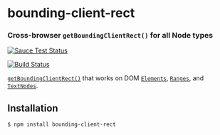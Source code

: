 bounding-client-rect
====================
### Cross-browser `getBoundingClientRect()` for all Node types

[![Sauce Test Status](https://saucelabs.com/browser-matrix/bounding-client-rect.svg)](https://saucelabs.com/u/bounding-client-rect)

[![Build Status](https://travis-ci.org/webmodules/bounding-client-rect.svg?branch=master)](https://travis-ci.org/webmodules/bounding-client-rect)

[`getBoundingClientRect()`](https://developer.mozilla.org/en-US/docs/Web/API/Element.getBoundingClientRect)
that works on DOM
[`Elements`](https://developer.mozilla.org/en-US/docs/Web/API/Element),
[`Ranges`](https://developer.mozilla.org/en-US/docs/Web/API/Range), and
[`TextNodes`](https://developer.mozilla.org/en-US/docs/Web/API/Text).


Installation
------------

``` bash
$ npm install bounding-client-rect
```
